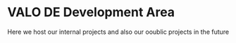 # VALO DE Development Area
Here we host our internal projects and also our ooublic projects in the future

